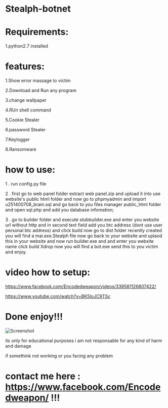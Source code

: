 # Stealph-botnet

# Requirements:
1.python2.7 installed

# features:
1.Show error massage to victim

2.Download and Run any program

3.change wallpaper

4.RUn shell command

5.Cookie Stealer

6.password Stealer

7.Keylogger

8.Ransomware

# how to use:

1 . run config.py file

2 . first go to web panel folder
extract web panel.zip and upload it into use website's public html folder
and now go to phpmyadmin and import u251400708_brain.sql and go back to you files manager public_html folder and open sql.php and add you database infomation;

3 . go to builder folder and execute  stubbuilder.exe
and enter you website url without http
and in second text field add you btc address (dont use user personal btc address)
and click build now go to dist folder recently created you will find a mai.exe.Stealph file  now go back  to your website and uplaod  this in your website and now run builder.exe and and enter you website name click build Xdrop now you will find a bot.exe send this to you victim and enjoy.
# video how to setup:

https://www.facebook.com/Encodedweapon/videos/339581126807422/

https://www.youtube.com/watch?v=BK5IoJC9TSc
# Done enjoy!!!
 

![Screenshot](https://github.com/ScRiPt1337/Stealph-botnet/blob/master/Capture.PNG)


its only for educational purposes i am not responsable for any kind of harm and damage

if somethink not working or you facing any problem 
# contact me here : https://www.facebook.com/Encodedweapon/ !!!

